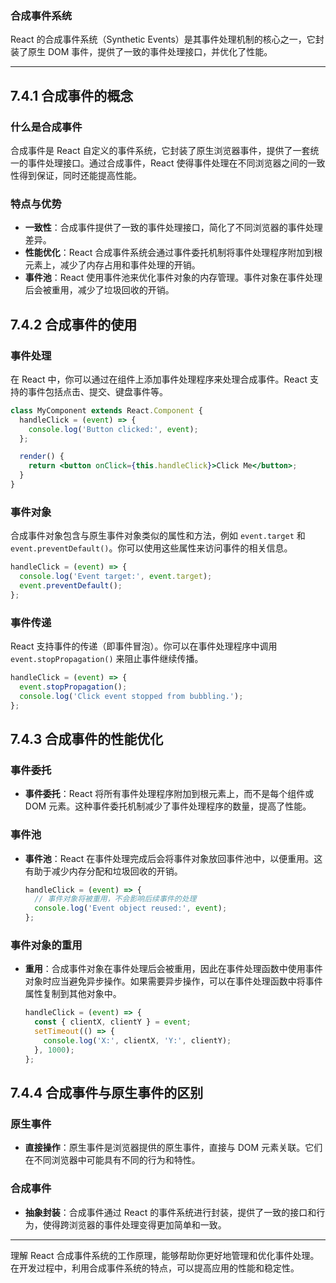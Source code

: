 ###  合成事件系统

React 的合成事件系统（Synthetic Events）是其事件处理机制的核心之一，它封装了原生 DOM 事件，提供了一致的事件处理接口，并优化了性能。

---

## 7.4.1 合成事件的概念

### **什么是合成事件**

合成事件是 React 自定义的事件系统，它封装了原生浏览器事件，提供了一套统一的事件处理接口。通过合成事件，React 使得事件处理在不同浏览器之间的一致性得到保证，同时还能提高性能。

### **特点与优势**

- **一致性**：合成事件提供了一致的事件处理接口，简化了不同浏览器的事件处理差异。
- **性能优化**：React 合成事件系统会通过事件委托机制将事件处理程序附加到根元素上，减少了内存占用和事件处理的开销。
- **事件池**：React 使用事件池来优化事件对象的内存管理。事件对象在事件处理后会被重用，减少了垃圾回收的开销。

## 7.4.2 合成事件的使用

### **事件处理**

在 React 中，你可以通过在组件上添加事件处理程序来处理合成事件。React 支持的事件包括点击、提交、键盘事件等。

```jsx
class MyComponent extends React.Component {
  handleClick = (event) => {
    console.log('Button clicked:', event);
  };

  render() {
    return <button onClick={this.handleClick}>Click Me</button>;
  }
}
```

### **事件对象**

合成事件对象包含与原生事件对象类似的属性和方法，例如 `event.target` 和 `event.preventDefault()`。你可以使用这些属性来访问事件的相关信息。

```jsx
handleClick = (event) => {
  console.log('Event target:', event.target);
  event.preventDefault();
};
```

### **事件传递**

React 支持事件的传递（即事件冒泡）。你可以在事件处理程序中调用 `event.stopPropagation()` 来阻止事件继续传播。

```jsx
handleClick = (event) => {
  event.stopPropagation();
  console.log('Click event stopped from bubbling.');
};
```

## 7.4.3 合成事件的性能优化

### **事件委托**

- **事件委托**：React 将所有事件处理程序附加到根元素上，而不是每个组件或 DOM 元素。这种事件委托机制减少了事件处理程序的数量，提高了性能。

### **事件池**

- **事件池**：React 在事件处理完成后会将事件对象放回事件池中，以便重用。这有助于减少内存分配和垃圾回收的开销。

  ```jsx
  handleClick = (event) => {
    // 事件对象将被重用，不会影响后续事件的处理
    console.log('Event object reused:', event);
  };
  ```

### **事件对象的重用**

- **重用**：合成事件对象在事件处理后会被重用，因此在事件处理函数中使用事件对象时应当避免异步操作。如果需要异步操作，可以在事件处理函数中将事件属性复制到其他对象中。

  ```jsx
  handleClick = (event) => {
    const { clientX, clientY } = event;
    setTimeout(() => {
      console.log('X:', clientX, 'Y:', clientY);
    }, 1000);
  };
  ```

## 7.4.4 合成事件与原生事件的区别

### **原生事件**

- **直接操作**：原生事件是浏览器提供的原生事件，直接与 DOM 元素关联。它们在不同浏览器中可能具有不同的行为和特性。

### **合成事件**

- **抽象封装**：合成事件通过 React 的事件系统进行封装，提供了一致的接口和行为，使得跨浏览器的事件处理变得更加简单和一致。

---

理解 React 合成事件系统的工作原理，能够帮助你更好地管理和优化事件处理。在开发过程中，利用合成事件系统的特点，可以提高应用的性能和稳定性。